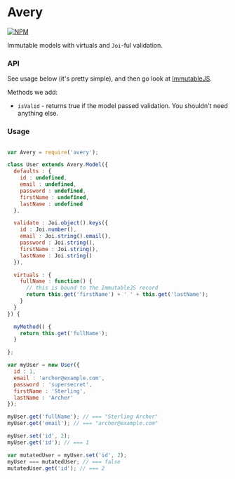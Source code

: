 # Avery

[![NPM](https://nodei.co/npm/avery.png)](https://npmjs.org/package/avery)

Immutable models with virtuals and `Joi`-ful validation.

### API

See usage below (it's pretty simple), and then go look at
[ImmutableJS](http://facebook.github.io/immutable-js/).

Methods we add:

- `isValid` - returns true if the model passed validation. You shouldn't need
anything else.

### Usage

```javascript

var Avery = require('avery');

class User extends Avery.Model({
  defaults : {
    id : undefined,
    email : undefined,
    password : undefined,
    firstName : undefined,
    lastName : undefined
  },

  validate : Joi.object().keys({
    id : Joi.number(),
    email : Joi.string().email(),
    password : Joi.string(),
    firstName : Joi.string(),
    lastName : Joi.string()
  }),

  virtuals : {
    fullName : function() {
      // this is bound to the ImmutableJS record
      return this.get('firstName') + ' ' + this.get('lastName');
    }
  }
}) {

  myMethod() {
    return this.get('fullName');
  }

};

var myUser = new User({
  id : 1,
  email : 'archer@example.com',
  password : 'supersecret',
  firstName : 'Sterling',
  lastName : 'Archer'
});

myUser.get('fullName'); // === "Sterling Archer"
myUser.get('email'); // === "archer@example.com"

myUser.set('id', 2);
myUser.get('id'); // === 1

var mutatedUser = myUser.set('id', 2);
myUser === mutatedUser; // === false
mutatedUser.get('id'); // === 2

```
